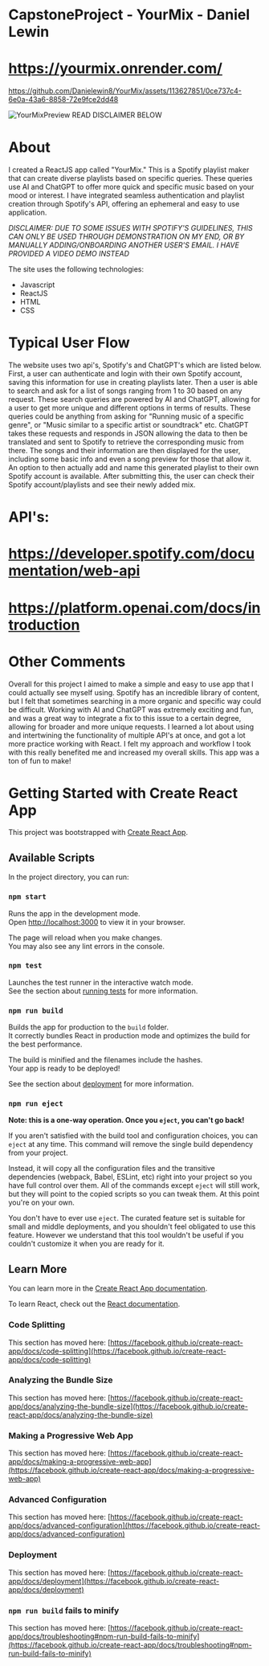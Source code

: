 # CapstoneProject - YourMix - Daniel Lewin
# https://yourmix.onrender.com/

https://github.com/Danielewin8/YourMix/assets/113627851/0ce737c4-6e0a-43a6-8858-72e9fce2dd48

![YourMixPreview](https://github.com/Danielewin8/YourMix/assets/113627851/6776dc90-2232-4108-9ea6-0f9d7d639853) READ DISCLAIMER BELOW

# About
I created a ReactJS app called "YourMix." This is a Spotify playlist maker that can create diverse playlists based on specific queries. These queries use AI and ChatGPT to offer more quick and specific music based on your mood or interest. I have integrated seamless authentication and playlist creation through Spotify's API, offering an ephemeral and easy to use application.

*DISCLAIMER: DUE TO SOME ISSUES WITH SPOTIFY'S GUIDELINES, THIS CAN ONLY BE USED THROUGH DEMONSTRATION ON MY END, OR BY MANUALLY ADDING/ONBOARDING ANOTHER USER'S EMAIL. I HAVE PROVIDED A VIDEO DEMO INSTEAD*

The site uses the following technologies:
<ul>
  <li>Javascript</li>
  <li>ReactJS</li>
  <li>HTML</li>
  <li>CSS</li>
</ul> 

# Typical User Flow
The website uses two api's, Spotify's and ChatGPT's which are listed below. First, a user can authenticate and login with their own Spotify account, saving this information for use in creating playlists later. Then a user is able to search and ask for a list of songs ranging from 1 to 30 based on any request. These search queries are powered by AI and ChatGPT, allowing for a user to get more unique and different options in terms of results. These queries could be anything from asking for "Running music of a specific genre", or "Music similar to a specific artist or soundtrack" etc. ChatGPT takes these requests and responds in JSON allowing the data to then be translated and sent to Spotify to retrieve the corresponding music from there. The songs and their information are then displayed for the user, including some basic info and even a song preview for those that allow it. An option to then actually add and name this generated playlist to their own Spotify account is available. After submitting this, the user can check their  Spotify account/playlists and see their newly added mix.

# API's: 
# https://developer.spotify.com/documentation/web-api
# https://platform.openai.com/docs/introduction

# Other Comments
Overall for this project I aimed to make a simple and easy to use app that I could actually see myself using. Spotify has an incredible library of content, but I felt that sometimes searching in a more organic and specific way could be difficult. Working with AI and ChatGPT was extremely exciting and fun, and was a great way to integrate a fix to this issue to a certain degree, allowing for broader and more unique requests. I learned a lot about using and intertwining the functionality of multiple API's at once, and got a lot more practice working with React. I felt my approach and workflow I took with this really benefited me and increased my overall skills. This app was a ton of fun to make!



# Getting Started with Create React App

This project was bootstrapped with [Create React App](https://github.com/facebook/create-react-app).

## Available Scripts

In the project directory, you can run:

### `npm start`

Runs the app in the development mode.\
Open [http://localhost:3000](http://localhost:3000) to view it in your browser.

The page will reload when you make changes.\
You may also see any lint errors in the console.

### `npm test`

Launches the test runner in the interactive watch mode.\
See the section about [running tests](https://facebook.github.io/create-react-app/docs/running-tests) for more information.

### `npm run build`

Builds the app for production to the `build` folder.\
It correctly bundles React in production mode and optimizes the build for the best performance.

The build is minified and the filenames include the hashes.\
Your app is ready to be deployed!

See the section about [deployment](https://facebook.github.io/create-react-app/docs/deployment) for more information.

### `npm run eject`

**Note: this is a one-way operation. Once you `eject`, you can't go back!**

If you aren't satisfied with the build tool and configuration choices, you can `eject` at any time. This command will remove the single build dependency from your project.

Instead, it will copy all the configuration files and the transitive dependencies (webpack, Babel, ESLint, etc) right into your project so you have full control over them. All of the commands except `eject` will still work, but they will point to the copied scripts so you can tweak them. At this point you're on your own.

You don't have to ever use `eject`. The curated feature set is suitable for small and middle deployments, and you shouldn't feel obligated to use this feature. However we understand that this tool wouldn't be useful if you couldn't customize it when you are ready for it.

## Learn More

You can learn more in the [Create React App documentation](https://facebook.github.io/create-react-app/docs/getting-started).

To learn React, check out the [React documentation](https://reactjs.org/).

### Code Splitting

This section has moved here: [https://facebook.github.io/create-react-app/docs/code-splitting](https://facebook.github.io/create-react-app/docs/code-splitting)

### Analyzing the Bundle Size

This section has moved here: [https://facebook.github.io/create-react-app/docs/analyzing-the-bundle-size](https://facebook.github.io/create-react-app/docs/analyzing-the-bundle-size)

### Making a Progressive Web App

This section has moved here: [https://facebook.github.io/create-react-app/docs/making-a-progressive-web-app](https://facebook.github.io/create-react-app/docs/making-a-progressive-web-app)

### Advanced Configuration

This section has moved here: [https://facebook.github.io/create-react-app/docs/advanced-configuration](https://facebook.github.io/create-react-app/docs/advanced-configuration)

### Deployment

This section has moved here: [https://facebook.github.io/create-react-app/docs/deployment](https://facebook.github.io/create-react-app/docs/deployment)

### `npm run build` fails to minify

This section has moved here: [https://facebook.github.io/create-react-app/docs/troubleshooting#npm-run-build-fails-to-minify](https://facebook.github.io/create-react-app/docs/troubleshooting#npm-run-build-fails-to-minify)
